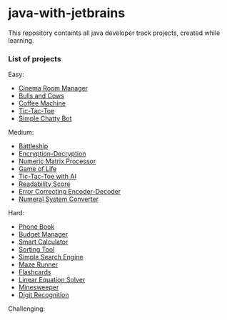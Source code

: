 # java-with-jetbrains

This repository containts all java developer track projects, created while learning.

### List of projects

Easy:
  - [Cinema Room Manager]
  - [Bulls and Cows]
  - [Coffee Machine]
  - [Tic-Tac-Toe]
  - [Simple Chatty Bot]

Medium:
  - [Battleship]
  - [Encryption-Decryption]
  - [Numeric Matrix Processor]
  - [Game of Life]
  - [Tic-Tac-Toe with AI]
  - [Readability Score]
  - [Error Correcting Encoder-Decoder]
  - [Numeral System Converter]

Hard:
  - [Phone Book]
  - [Budget Manager]
  - [Smart Calculator]
  - [Sorting Tool]
  - [Simple Search Engine]
  - [Maze Runner]
  - [Flashcards]
  - [Linear Equation Solver]
  - [Minesweeper]
  - [Digit Recognition]
  
Challenging:

   [Cinema Room Manager]: <https://github.com/iKinsure/java-with-jetbrains/tree/master/com/ikinsure/hyperskill/easy/cinema>
   [Bulls and Cows]: <https://github.com/iKinsure/java-with-jetbrains/tree/master/com/ikinsure/hyperskill/easy/bullscows>
   [Coffee Machine]: <https://github.com/iKinsure/java-with-jetbrains/tree/master/com/ikinsure/hyperskill/easy/machine>
   [Tic-Tac-Toe]: <https://github.com/iKinsure/java-with-jetbrains/tree/master/com/ikinsure/hyperskill/easy/tictactoe>
   [Simple Chatty Bot]: <https://github.com/iKinsure/java-with-jetbrains/tree/master/com/ikinsure/hyperskill/easy/bot>
   [Battleship]: <https://github.com/iKinsure/java-with-jetbrains/tree/master/com/ikinsure/hyperskill/medium/battleship>
   [Encryption-Decryption]: <https://github.com/iKinsure/java-with-jetbrains/tree/master/com/ikinsure/hyperskill/medium/encryptdecrypt>
   [Numeric Matrix Processor]: <https://github.com/iKinsure/java-with-jetbrains/tree/master/com/ikinsure/hyperskill/medium/processor>
   [Game of Life]: <https://github.com/iKinsure/java-with-jetbrains/tree/master/com/ikinsure/hyperskill/medium/life>
   [Tic-Tac-Toe with AI]: <https://github.com/iKinsure/java-with-jetbrains/tree/master/com/ikinsure/hyperskill/medium/tictactoe>
   [Readability Score]: <https://github.com/iKinsure/java-with-jetbrains/tree/master/com/ikinsure/hyperskill/medium/readability>
   [Error Correcting Encoder-Decoder]: <https://github.com/iKinsure/java-with-jetbrains/tree/master/com/ikinsure/hyperskill/medium/correcter>
   [Numeral System Converter]: <https://github.com/iKinsure/java-with-jetbrains/tree/master/com/ikinsure/hyperskill/medium/converter>
   [Phone Book]: <https://github.com/iKinsure/java-with-jetbrains/tree/master/com/ikinsure/hyperskill/hard/phonebook>
   [Budget Manager]: <https://github.com/iKinsure/java-with-jetbrains/tree/master/com/ikinsure/hyperskill/hard/budget>
   [Smart Calculator]: <https://github.com/iKinsure/java-with-jetbrains/tree/master/com/ikinsure/hyperskill/hard/calculator>
   [Sorting Tool]: <https://github.com/iKinsure/java-with-jetbrains/tree/master/com/ikinsure/hyperskill/hard/sorting>
   [Simple Search Engine]: <https://github.com/iKinsure/java-with-jetbrains/tree/master/com/ikinsure/hyperskill/hard/search>
   [Maze Runner]: <https://github.com/iKinsure/java-with-jetbrains/tree/master/com/ikinsure/hyperskill/hard/maze>
   [Flashcards]: <https://github.com/iKinsure/java-with-jetbrains/tree/master/com/ikinsure/hyperskill/hard/flashcards>
   [Linear Equation Solver]: <https://github.com/iKinsure/java-with-jetbrains/tree/master/com/ikinsure/hyperskill/hard/solver>
   [Minesweeper]: <https://github.com/iKinsure/java-with-jetbrains/tree/master/com/ikinsure/hyperskill/hard/minesweeper>
   [Digit Recognition]: <https://github.com/iKinsure/java-with-jetbrains/tree/master/com/ikinsure/hyperskill/hard/recognition>


